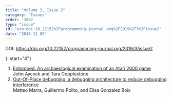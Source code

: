 ```yaml
---
title: "Volume 3, Issue 2"
category: "Issues"
order: -3002
type: "issue"
id: "urn:doi:10.22152%2Fprogramming-journal.org%2F2019%2F3%2Fissue2"
date: "2018-11-05"
---
```

DOI: <https://doi.org/10.22152/programming-journal.org/2019/3/issue2>





{: start="4"}
1. [Entombed: An archaeological examination of an Atari 2600 game](/2019/3/4)  
John Aycock and Tara Copplestone
1. [Out-Of-Place debugging: a debugging architecture to reduce debugging interference](/2019/3/3)  
Matteo Marra, Guillermo Polito, and Elisa Gonzalez Boix




